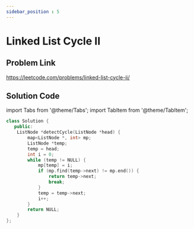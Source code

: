 ```yaml
---
sidebar_position : 5
---
```


# Linked List Cycle II

## Problem Link
https://leetcode.com/problems/linked-list-cycle-ii/

## Solution Code

import Tabs from '@theme/Tabs';
import TabItem from '@theme/TabItem';

<Tabs>
<TabItem value="cpp" label="C++">

```cpp
class Solution {
   public:
    ListNode *detectCycle(ListNode *head) {
        map<ListNode *, int> mp;
        ListNode *temp;
        temp = head;
        int i = 0;
        while (temp != NULL) {
            mp[temp] = i;
            if (mp.find(temp->next) != mp.end()) {
                return temp->next;
                break;
            }
            temp = temp->next;
            i++;
        }
        return NULL;
    }
};
```
</TabItem>
</Tabs>
